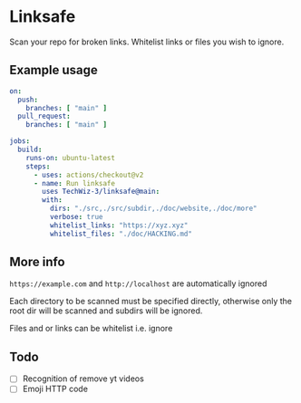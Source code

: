 # Linksafe

Scan your repo for broken links. Whitelist links or files you wish to ignore.

## Example usage
```yaml
on:
  push:
    branches: [ "main" ]
  pull_request:
    branches: [ "main" ]

jobs:
  build:
    runs-on: ubuntu-latest
    steps:
      - uses: actions/checkout@v2
      - name: Run linksafe
        uses TechWiz-3/linksafe@main:
        with:
          dirs: "./src,./src/subdir,./doc/website,./doc/more"
          verbose: true
          whitelist_links: "https://xyz.xyz"
          whitelist_files: "./doc/HACKING.md"
```

## More info

`https://example.com` and `http://localhost` are automatically ignored  

Each directory to be scanned must be specified directly, otherwise only the root dir will be scanned and subdirs will be ignored.  

Files and or links can be whitelist i.e. ignore

## Todo
- [ ] Recognition of remove yt videos
- [ ] Emoji HTTP code
